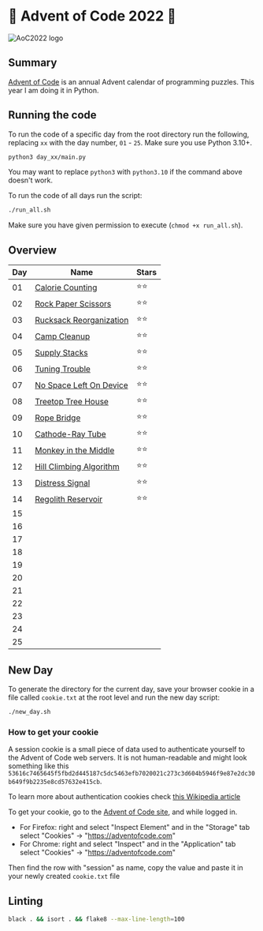 # 🎄 Advent of Code 2022 🎄

![AoC2022 logo](https://raw.githubusercontent.com/orfeasa/advent-of-code-2022/master/header.png)

## Summary

[Advent of Code](http://adventofcode.com/) is an annual Advent calendar of programming puzzles.
This year I am doing it in Python.

## Running the code

To run the code of a specific day from the root directory run the following, replacing `xx` with the day number, `01` - `25`. Make sure you use Python 3.10+.

```sh
python3 day_xx/main.py
```

You may want to replace `python3` with `python3.10` if the command above doesn't work.

To run the code of all days run the script:

```sh
./run_all.sh
```

Make sure you have given permission to execute (`chmod +x run_all.sh`).

## Overview

| Day | Name                                                           | Stars |
| --- | -------------------------------------------------------------- | ----- |
| 01  | [Calorie Counting](https://adventofcode.com/2022/day/1)        | ⭐⭐  |
| 02  | [Rock Paper Scissors](https://adventofcode.com/2022/day/2)     | ⭐⭐  |
| 03  | [Rucksack Reorganization](https://adventofcode.com/2022/day/3) | ⭐⭐  |
| 04  | [Camp Cleanup](https://adventofcode.com/2022/day4)             | ⭐⭐  |
| 05  | [Supply Stacks](https://adventofcode.com/2022/day5)            | ⭐⭐  |
| 06  | [Tuning Trouble](https://adventofcode.com/2022/day6)           | ⭐⭐  |
| 07  | [No Space Left On Device](https://adventofcode.com/2022/day7)  | ⭐⭐  |
| 08  | [Treetop Tree House](https://adventofcode.com/2022/day8)       | ⭐⭐  |
| 09  | [Rope Bridge](https://adventofcode.com/2022/day9)              | ⭐⭐  |
| 10  | [Cathode-Ray Tube](https://adventofcode.com/2022/day10)        | ⭐⭐  |
| 11  | [Monkey in the Middle](https://adventofcode.com/2022/day11)    | ⭐⭐  |
| 12  | [Hill Climbing Algorithm](https://adventofcode.com/2022/day12) | ⭐⭐  |
| 13  | [Distress Signal](https://adventofcode.com/2022/day13)         | ⭐⭐  |
| 14  | [Regolith Reservoir](https://adventofcode.com/2022/day14)      | ⭐⭐  |
| 15  |                                                                |       |
| 16  |                                                                |       |
| 17  |                                                                |       |
| 18  |                                                                |       |
| 19  |                                                                |       |
| 20  |                                                                |       |
| 21  |                                                                |       |
| 22  |                                                                |       |
| 23  |                                                                |       |
| 24  |                                                                |       |
| 25  |                                                                |       |

## New Day

To generate the directory for the current day, save your browser cookie in a file called `cookie.txt` at the root level and run the new day script:

```sh
./new_day.sh
```

### How to get your cookie

A session cookie is a small piece of data used to authenticate yourself to the
Advent of Code web servers. It is not human-readable and might look something
like this `53616c7465645f5fbd2d445187c5dc5463efb7020021c273c3d604b5946f9e87e2dc30b649f9b2235e8cd57632e415cb`.

To learn more about authentication cookies check [this Wikipedia article](https://en.wikipedia.org/wiki/HTTP_cookie)

To get your cookie, go to the [Advent of Code site](https://adventofcode.com/), and while logged in.

- For Firefox: right and select "Inspect Element" and in the "Storage" tab select "Cookies" → "https://adventofcode.com"
- For Chrome: right and select "Inspect" and in the "Application" tab select "Cookies" → "https://adventofcode.com"

Then find the row with "session" as name, copy the value and paste it in your newly created `cookie.txt` file

## Linting

```sh
black . && isort . && flake8 --max-line-length=100
```
